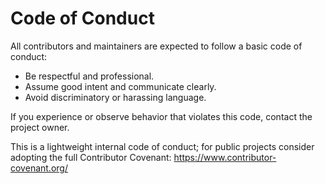 # Code of Conduct

All contributors and maintainers are expected to follow a basic code of conduct:

- Be respectful and professional.
- Assume good intent and communicate clearly.
- Avoid discriminatory or harassing language.

If you experience or observe behavior that violates this code, contact the project owner.

This is a lightweight internal code of conduct; for public projects consider adopting the full Contributor Covenant: https://www.contributor-covenant.org/
